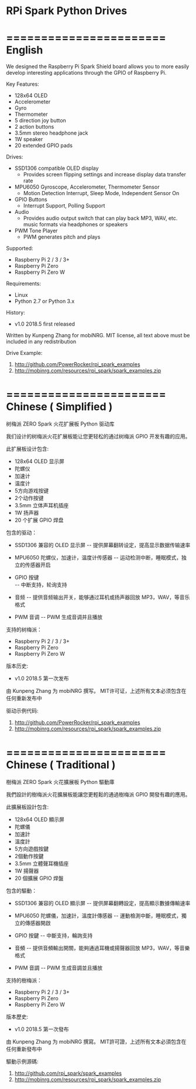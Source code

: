 # RPi Spark Python Drives

=======================
 English
=======================

We designed the Raspberry Pi Spark Shield board allows you to more easily develop interesting applications through the GPIO of Raspberry Pi.

Key Features:

* 128x64 OLED
* Accelerometer
* Gyro
* Thermometer
* 5 direction joy button
* 2 action buttons
* 3.5mm stereo headphone jack
* 1W speaker
* 20 extended GPIO pads

Drives:

* SSD1306 compatible OLED display 
	- Provides screen flipping settings and increase display data transfer rate
* MPU6050 Gyroscope, Accelerometer, Thermometer Sensor
	- Motion Detection Interrupt, Sleep Mode, Independent Sensor On
* GPIO Buttons
	- Interrupt Support, Polling Support
* Audio
	- Provides audio output switch that can play back MP3, WAV, etc. music formats via headphones or speakers
* PWM Tone Player
	- PWM generates pitch and plays


Supported:

* Raspberry Pi 2 / 3 / 3+
* Raspberry Pi Zero
* Raspberry Pi Zero W


Requirements:

* Linux
* Python 2.7 or Python 3.x


History:

* v1.0	2018.5	first released


Written by Kunpeng Zhang for mobiNRG.
MIT license, all text above must be included in any redistribution


Drive Example:
1. http://github.com/PowerRocker/rpi_spark_examples
2. http://mobinrg.com/resources/rpi_spark/spark_examples.zip



=======================
 Chinese ( Simplified )
=======================
树梅派 ZERO Spark 火花扩展板 Python 驱动库

我们设计的树梅派火花扩展板能让您更轻松的通过树梅派 GPIO 开发有趣的应用。

此扩展板设计包含:

* 128x64 OLED 显示屏
* 陀螺仪
* 加速计
* 温度计
* 5方向游戏按键
* 2个动作按键
* 3.5mm 立体声耳机插座
* 1W 扬声器
* 20 个扩展 GPIO 焊盘


包含的驱动：

* SSD1306 兼容的 OLED 显示屏
	-- 提供屏幕翻转设定，提高显示数据传输速率

* MPU6050 陀螺仪，加速计，温度计传感器
	-- 运动检测中断，睡眠模式，独立的传感器开启

* GPIO 按键				
	-- 中断支持，轮询支持

* 音频
	-- 提供音频输出开关，能够通过耳机或扬声器回放 MP3，WAV，等音乐格式

* PWM 音调
	-- PWM 生成音调并且播放


支持的树梅派：

* Raspberry Pi 2 / 3 / 3+
* Raspberry Pi Zero
* Raspberry Pi Zero W


版本历史:

* v1.0	2018.5	第一次发布


由 Kunpeng Zhang 为 mobiNRG 撰写。
MIT许可证，上述所有文本必须包含在任何重新发布中


驱动示例代码:
1. http://github.com/PowerRocker/rpi_spark_examples
2. http://mobinrg.com/resources/rpi_spark/spark_examples.zip

=======================
 Chinese ( Traditional )
=======================
樹梅派 ZERO Spark 火花擴展板 Python 驅動庫

我們設計的樹梅派火花擴展板能讓您更輕鬆的通過樹梅派 GPIO 開發有趣的應用。

此擴展板設計包含:

* 128x64 OLED 顯示屏
* 陀螺儀
* 加速計
* 溫度計
* 5方向遊戲按鍵
* 2個動作按鍵
* 3.5mm 立體聲耳機插座
* 1W 揚聲器
* 20 個擴展 GPIO 焊盤


包含的驅動：

* SSD1306 兼容的 OLED 顯示屏
	-- 提供屏幕翻轉設定，提高顯示數據傳輸速率

* MPU6050 陀螺儀，加速計，溫度計傳感器
	-- 運動檢測中斷，睡眠模式，獨立的傳感器開啟

* GPIO 按鍵
	-- 中斷支持，輪詢支持

* 音頻
	-- 提供音頻輸出開關，能夠通過耳機或揚聲器回放 MP3，WAV，等音樂格式

* PWM 音調
	-- PWM 生成音調並且播放


支持的樹梅派：
* Raspberry Pi 2 / 3 / 3+
* Raspberry Pi Zero
* Raspberry Pi Zero W


版本歷史:

* v1.0 2018.5 第一次發布


由 Kunpeng Zhang 为 mobiNRG 撰寫。
MIT許可證，上述所有文本必須包含在任何重新發布中


驅動示例源碼:
1. http://github.com/rpi_spark/spark_examples
2. http://mobinrg.com/resources/rpi_spark/spark_examples.zip

